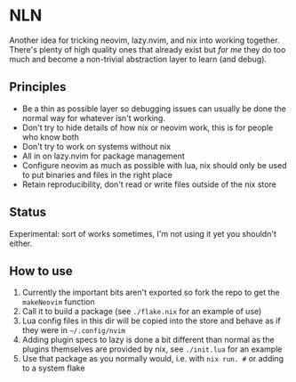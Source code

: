 # NLN

Another idea for tricking neovim, lazy.nvim, and nix into working together. There's plenty of high quality ones that already exist but _for me_ they do too much and become a non-trivial abstraction layer to learn (and debug).

## Principles

- Be a thin as possible layer so debugging issues can usually be done the normal way for whatever isn't working.
- Don't try to hide details of how nix or neovim work, this is for people who know both
- Don't try to work on systems without nix
- All in on lazy.nvim for package management
- Configure neovim as much as possible with lua, nix should only be used to put binaries and files in the right place
- Retain reproducibility, don't read or write files outside of the nix store

## Status

Experimental: sort of works sometimes, I'm not using it yet you shouldn't either.

## How to use

1. Currently the important bits aren't exported so fork the repo to get the `makeNeovim` function
2. Call it to build a package (see `./flake.nix` for an example of use)
3. Lua config files in this dir will be copied into the store and behave as if they were in `~/.config/nvim`
4. Adding plugin specs to lazy is done a bit different than normal as the plugins themselves are provided by nix, see `./init.lua` for an example
5. Use that package as you normally would, i.e. with `nix run. #` or adding to a system flake
